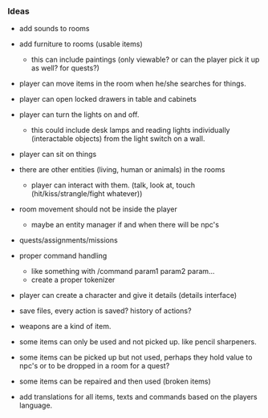 

### Ideas
* add sounds to rooms
* add furniture to rooms (usable items)
    * this can include paintings (only viewable? or can the player pick it up as well? for quests?)
* player can move items in the room when he/she searches for things.
* player can open locked drawers in table and cabinets
* player can turn the lights on and off.
    * this could include desk lamps and reading lights individually (interactable objects) from the light switch on a wall.
* player can sit on things
* there are other entities (living, human or animals) in the rooms
    * player can interact with them. (talk, look at, touch (hit/kiss/strangle/fight whatever))

* room movement should not be inside the player
    * maybe an entity manager if and when there will be npc's

* quests/assignments/missions

* proper command handling
    * like something with /command param1 param2 param...
    * create a proper tokenizer
* player can create a character and give it details (details interface) 
* save files, every action is saved? history of actions?
* weapons are a kind of item. 
* some items can only be used and not picked up. like pencil sharpeners.
* some items can be picked up but not used, perhaps they hold value to npc's or to be dropped in a room for a quest?
* some items can be repaired and then used (broken items)
* add translations for all items, texts and commands based on the players language.


